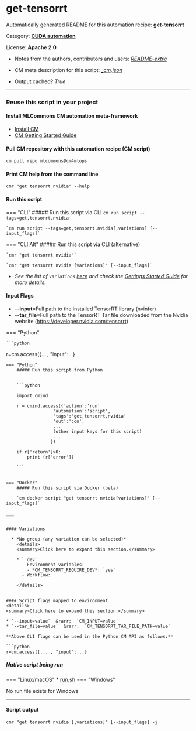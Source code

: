 # get-tensorrt
Automatically generated README for this automation recipe: **get-tensorrt**

Category: **[CUDA automation](..)**

License: **Apache 2.0**

* Notes from the authors, contributors and users: [*README-extra*](https://github.com/mlcommons/cm4mlops/tree/main/script/get-tensorrt/README-extra.md)

* CM meta description for this script: *[_cm.json](https://github.com/mlcommons/cm4mlops/tree/main/script/get-tensorrt/_cm.json)*
* Output cached? *True*

---
### Reuse this script in your project

#### Install MLCommons CM automation meta-framework

* [Install CM](https://docs.mlcommons.org/ck/install)
* [CM Getting Started Guide](https://docs.mlcommons.org/ck/getting-started/)

#### Pull CM repository with this automation recipe (CM script)

```cm pull repo mlcommons@cm4mlops```

#### Print CM help from the command line

````cmr "get tensorrt nvidia" --help````

#### Run this script

=== "CLI"
    ##### Run this script via CLI
    `cm run script --tags=get,tensorrt,nvidia`

    `cm run script --tags=get,tensorrt,nvidia[,variations] [--input_flags]`

=== "CLI Alt"
    ##### Run this script via CLI (alternative)

    `cmr "get tensorrt nvidia"`

    `cmr "get tensorrt nvidia [variations]" [--input_flags]`


* *See the list of `variations` [here](#variations) and check the [Gettings Started Guide](https://github.com/mlcommons/ck/blob/dev/docs/getting-started.md) for more details.*


#### Input Flags

* --**input**=Full path to the installed TensorRT library (nvinfer)
* --**tar_file**=Full path to the TensorRT Tar file downloaded from the Nvidia website (https://developer.nvidia.com/tensorrt)

=== "Python"

    ```python
r=cm.access({... , "input":...}
```
=== "Python"
    ##### Run this script from Python


    ```python

    import cmind

    r = cmind.access({'action':'run'
                  'automation':'script',
                  'tags':'get,tensorrt,nvidia'
                  'out':'con',
                  ...
                  (other input keys for this script)
                  ...
                 })

    if r['return']>0:
        print (r['error'])

    ```


=== "Docker"
    ##### Run this script via Docker (beta)

    `cm docker script "get tensorrt nvidia[variations]" [--input_flags]`

___


#### Variations

  * *No group (any variation can be selected)*
    <details>
    <summary>Click here to expand this section.</summary>

    * `_dev`
      - Environment variables:
        - *CM_TENSORRT_REQUIRE_DEV*: `yes`
      - Workflow:

    </details>


#### Script flags mapped to environment
<details>
<summary>Click here to expand this section.</summary>

* `--input=value`  &rarr;  `CM_INPUT=value`
* `--tar_file=value`  &rarr;  `CM_TENSORRT_TAR_FILE_PATH=value`

**Above CLI flags can be used in the Python CM API as follows:**

```python
r=cm.access({... , "input":...}
```

</details>


##### Native script being run
=== "Linux/macOS"
     * [run.sh](https://github.com/mlcommons/cm4mlops/tree/main/script/get-tensorrt/run.sh)
=== "Windows"

No run file exists for Windows
___
#### Script output
`cmr "get tensorrt nvidia [,variations]" [--input_flags] -j`